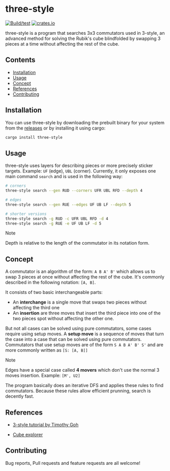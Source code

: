 # three-style

[![Build/test](https://github.com/luckasRanarison/three-style/actions/workflows/ci.yml/badge.svg)](https://github.com/luckasRanarison/three-style/actions/workflows/ci.yml)
[![crates.io](https://img.shields.io/crates/v/three-style)](https://crates.io/crates/three-style)

three-style is a program that searches 3x3 commutators used in 3-style, an advanced method for solving the Rubik's cube blindfolded by swapping 3 pieces at a time without affecting the rest of the cube.

## Contents

- [Installation](#installation)
- [Usage](#usage)
- [Concept](#concept)
- [References](#concept)
- [Contributing](#contributing)

## Installation

You can use three-style by downloading the prebuilt binary for your system from the [releases](https://github.com/luckasRanarison/three-style/releases) or by installing it using cargo:

```bash
cargo install three-style
```

## Usage

three-style uses layers for describing pieces or more precisely sticker targets. Example: `UF` (edge), `UBL` (corner). Currently, it only exposes one main command `search` and is used in the following way:

```bash
# corners
three-style search --gen RUD --corners UFR UBL RFD --depth 4

# edges
three-style search --gen RUE --edges UF UB LF --depth 5

# shorter versions
three-style search -g RUD -c UFR UBL RFD -d 4
three-style search -g RUE -e UF UB LF -d 5
```

> [!NOTE]
> Depth is relative to the length of the commutator in its notation form.

## Concept

A commutator is an algorithm of the form: `A B A' B'` which allows us to swap 3 pieces at once without affecting the rest of the cube. It's commonly described in the following notation: `[A, B]`.

It consists of two basic interchangeable parts:

- An **interchange** is a single move that swaps two pieces without affecting the third one
- An **insertion** are three moves that insert the third piece into one of the two pieces spot without affecting the other one.

But not all cases can be solved using pure commutators, some cases require using setup moves. A **setup move** is a sequence of moves that turn the case into a case that can be solved using pure commutators. Commutators that use setup moves are of the form `S A B A' B' S'` and are more commonly written as `[S: [A, B]]`

> [!NOTE]
> Edges have a special case called **4 movers** which don't use the normal 3 moves insertion. Example: `[M', U2]`

The program basically does an iterative DFS and applies these rules to find commutators. Because these rules allow efficient prunning, search is decently fast.

## References

- [3-style tutorial by Timothy Goh](https://youtu.be/Bq9oz1k5wP4?si=fC3Xi_7j0ehMaepG)

- [Cube explorer](http://kociemba.org/cube.htm)

## Contributing

Bug reports, Pull requests and feature requests are all welcome!
